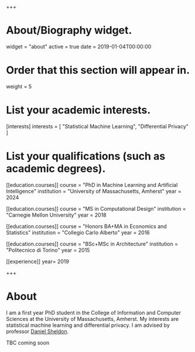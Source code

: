 +++
# About/Biography widget.
widget = "about"
active = true
date = 2019-01-04T00:00:00

# Order that this section will appear in.
weight = 5

# List your academic interests.
[interests]
  interests = [
    "Statistical Machine Learning",
    "Differential Privacy"
  ]

# List your qualifications (such as academic degrees).
[[education.courses]]
  course = "PhD in Machine Learning and Artificial Intelligence"
  institution = "University of Massachusetts, Amherst"
  year = 2024

[[education.courses]]
  course = "MS in Computational Design"
  institution = "Carnegie Mellon University"
  year = 2018

[[education.courses]]
  course = "Honors BA+MA in Economics and Statistics"
  institution = "Collegio Carlo Alberto"
  year = 2016

[[education.courses]]
  course = "BSc+MSc in Architecture"
  institution = "Politecnico di Torino"
  year = 2015
  
[[experience]]
  year= 2019
 
+++

# About
I am a first year PhD student in the College of Information and Computer Sciences at the University of Massachusetts, Amherst. My interests are statistical machine learning and differential privacy. I am advised by professor [Daniel Sheldon](https://people.cs.umass.edu/~sheldon/). 

TBC coming soon
